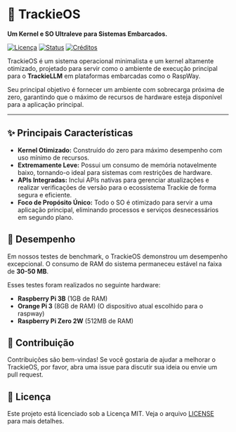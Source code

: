 # 🚀 TrackieOS

**Um Kernel e SO Ultraleve para Sistemas Embarcados.**

[![Licença](https://img.shields.io/badge/license-MIT-blue.svg)](LICENSE.md)
[![Status](https://img.shields.io/badge/status-in%20development-yellow.svg)]()
[![Créditos](https://img.shields.io/badge/Créditos-Confira-brightgreen.svg)](CREDITS.txt)

TrackieOS é um sistema operacional minimalista e um kernel altamente otimizado, projetado para servir como o ambiente de execução principal para o **TrackieLLM** em plataformas embarcadas como o RaspWay.

Seu principal objetivo é fornecer um ambiente com sobrecarga próxima de zero, garantindo que o máximo de recursos de hardware esteja disponível para a aplicação principal.


---

## ✨ Principais Características

- **Kernel Otimizado:** Construído do zero para máximo desempenho com uso mínimo de recursos.
- **Extremamente Leve:** Possui um consumo de memória notavelmente baixo, tornando-o ideal para sistemas com restrições de hardware.
- **APIs Integradas:** Inclui APIs nativas para gerenciar atualizações e realizar verificações de versão para o ecossistema Trackie de forma segura e eficiente.
- **Foco de Propósito Único:** Todo o SO é otimizado para servir a uma aplicação principal, eliminando processos e serviços desnecessários em segundo plano.

## 🚀 Desempenho

Em nossos testes de benchmark, o TrackieOS demonstrou um desempenho excepcional. O consumo de RAM do sistema permaneceu estável na faixa de **30-50 MB**.

Esses testes foram realizados no seguinte hardware:
- **Raspberry Pi 3B** (1GB de RAM)
- **Orange Pi 3** (8GB de RAM) (O dispositivo atual escolhido para o raspway)
- **Raspberry Pi Zero 2W** (512MB de RAM)

## 🤝 Contribuição

Contribuições são bem-vindas! Se você gostaria de ajudar a melhorar o TrackieOS, por favor, abra uma issue para discutir sua ideia ou envie um pull request.

## 📄 Licença

Este projeto está licenciado sob a Licença MIT. Veja o arquivo [LICENSE](LICENSE) para mais detalhes.
